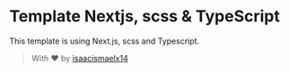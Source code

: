 # Template Nextjs, scss & TypeScript

This template is using Next.js, scss and Typescript. 

> With ❤ by [isaacismaelx14](https://github.com/isaacismaelx14)
